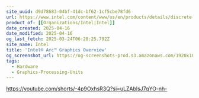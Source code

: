 ```yaml
---
site_uuid: d9d78683-04bf-41dc-bf62-1cf5cbe78fd6
url: https://www.intel.com/content/www/us/en/products/details/discrete-gpus/arc/arc-a-series.html
product_of: [[Organizations/Intel|Intel]]
date_created: 2025-04-16
date_modified: 2025-04-16
og_last_fetch: 2025-03-24T06:28:25.792Z
site_name: Intel
title: 'Intel® Arc™ Graphics Overview'
og_screenshot_url: https://og-screenshots-prod.s3.amazonaws.com/1920x1080/80/false/1c9130e65f488a59a8a4b45dddd2a47e645d778065e48ba904c49e612c16bd37.jpeg
tags:
  - Hardware
  - Graphics-Processing-Units
---
```


https://youtube.com/shorts/-4p9OxhsR3Q?si=uLZAblsJ7qYO-nh-